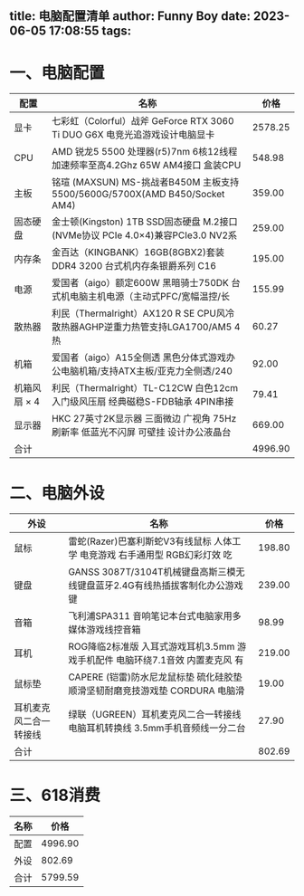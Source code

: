 title: 电脑配置清单
author: Funny Boy
date: 2023-06-05 17:08:55
tags:
---
# 一、电脑配置
| 配置 | 名称 | 价格 |
|--|--|--|
| 显卡 | 七彩虹（Colorful）战斧 GeForce RTX 3060 Ti DUO G6X 电竞光追游戏设计电脑显卡 | 2578.25 |
| CPU | AMD 锐龙5 5500 处理器(r5)7nm 6核12线程 加速频率至高4.2Ghz 65W AM4接口 盒装CPU | 548.98 |
| 主板 | 铭瑄 (MAXSUN) MS-挑战者B450M 主板支持5500/5600G/5700X(AMD B450/Socket AM4) | 359.00 |
| 固态硬盘 | 金士顿(Kingston) 1TB SSD固态硬盘 M.2接口(NVMe协议 PCIe 4.0×4)兼容PCIe3.0 NV2系 | 259.00 |
| 内存条 | 金百达（KINGBANK）16GB(8GBX2)套装 DDR4 3200 台式机内存条银爵系列 C16 | 195.00 |
| 电源 | 爱国者（aigo）额定600W 黑暗骑士750DK 台式机电脑主机电源（主动式PFC/宽幅温控/长 | 155.99 |
| 散热器 | 利民（Thermalright）AX120 R SE CPU风冷散热器AGHP逆重力热管支持LGA1700/AM5 4热 | 60.27 |
| 机箱 | 爱国者（aigo）A15全侧透 黑色分体式游戏办公电脑机箱/支持ATX主板/亚克力全侧透/240 | 92.00 |
| 机箱风扇 × 4 | 利民（Thermalright）TL-C12CW 白色12cm入门级风压扇 经典磁稳S-FDB轴承 4PIN串接 | 79.41 |
| 显示器 | HKC 27英寸2K显示器 三面微边 广视角 75Hz刷新率 低蓝光不闪屏 可壁挂 设计办公液晶台 | 669.00 |
| 合计 |  | 4996.90 |
# 二、电脑外设
| 外设 | 名称 | 价格 |
|--|--|--|
| 鼠标 | 雷蛇(Razer)巴塞利斯蛇V3有线鼠标 人体工学 电竞游戏 右手通用型 RGB幻彩灯效 吃 | 198.80 |
| 键盘 | GANSS 3087T/3104T机械键盘高斯三模无线键盘蓝牙2.4G有线热插拔客制化办公游戏键 | 239.00 |
| 音箱 | 飞利浦SPA311 音响笔记本台式电脑家用多媒体游戏线控音箱 | 98.99 |
| 耳机 | ROG降临2标准版 入耳式游戏耳机3.5mm 游戏手机配件 电脑环绕7.1音效 内置麦克风 有 | 219.00 |
| 鼠标垫 | CAPERE (铠雷)防水尼龙鼠标垫 硫化硅胶垫 顺滑坚韧耐磨竞技游戏垫 CORDURA 电脑滑 | 19.00 |
| 耳机麦克风二合一转接线 | 绿联（UGREEN）耳机麦克风二合一转接线 电脑耳机转换线 3.5mm手机音频线一分二台 | 27.90 |
| 合计 |  | 802.69 |
# 三、618消费
| 名称 | 价格 |
|--|--|
| 配置 | 4996.90 |
| 外设 | 802.69 |
| 合计 | 5799.59 |